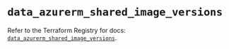 # `data_azurerm_shared_image_versions`

Refer to the Terraform Registry for docs: [`data_azurerm_shared_image_versions`](https://registry.terraform.io/providers/hashicorp/azurerm/4.25.0/docs/data-sources/shared_image_versions).
